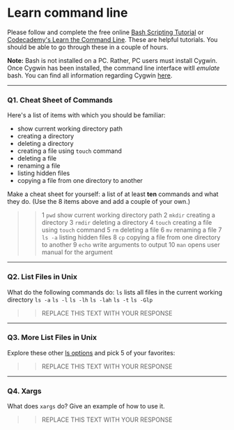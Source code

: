 # Learn command line

Please follow and complete the free online [Bash Scripting Tutorial](https://ryanstutorials.net/bash-scripting-tutorial/) or [Codecademy's Learn the Command Line](https://www.codecademy.com/learn/learn-the-command-line). These are helpful tutorials. You should be able to go through these in a couple of hours.

**Note:** Bash is not installed on a PC. Rather, PC users must install Cygwin. Once Cygwin has been installed, the command line interface witll _emulate_ bash. You can find all information regarding Cygwin [here](https://www.cygwin.com/).

---

### Q1.  Cheat Sheet of Commands

Here's a list of items with which you should be familiar:
* show current working directory path
* creating a directory
* deleting a directory
* creating a file using `touch` command
* deleting a file
* renaming a file
* listing hidden files
* copying a file from one directory to another

Make a cheat sheet for yourself: a list of at least **ten** commands and what they do.  (Use the 8 items above and add a couple of your own.)

> > 1 `pwd` show current working directory path
> > 2 `mkdir` creating a directory
> > 3 `rmdir` deleting a directory
> > 4 `touch` creating a file using `touch` command
> > 5 `rm` deleting a file
> > 6 `mv` renaming a file
> > 7 `ls -a` listing hidden files
> > 8 `cp` copying a file from one directory to another
> > 9 `echo` write arguments to output
> > 10 `man` opens user manual for the argument
---

### Q2.  List Files in Unix

What do the following commands do:
`ls` lists all files in the current working directory
`ls -a`
`ls -l`
`ls -lh`
`ls -lah`
`ls -t`
`ls -Glp`

> > REPLACE THIS TEXT WITH YOUR RESPONSE

---

### Q3.  More List Files in Unix

Explore these other [ls options](http://www.techonthenet.com/unix/basic/ls.php) and pick 5 of your favorites:

> > REPLACE THIS TEXT WITH YOUR RESPONSE

---

### Q4.  Xargs

What does `xargs` do? Give an example of how to use it.

> > REPLACE THIS TEXT WITH YOUR RESPONSE



